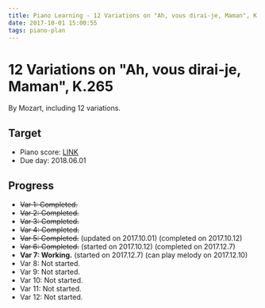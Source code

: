 ```yaml
---
title: Piano Learning - 12 Variations on "Ah, vous dirai-je, Maman", K.265 by Mozart
date: 2017-10-01 15:00:55
tags: piano-plan
---
```

# 12 Variations on "Ah, vous dirai-je, Maman", K.265

By Mozart, including 12 variations.

## Target

* Piano score: [LINK](https://musescore.com/user/84251/scores/245746)
* Due day: 2018.06.01

## Progress

* ~~Var 1: Completed.~~
* ~~Var 2: Completed.~~
* ~~Var 3: Completed.~~
* ~~Var 4: Completed.~~
* ~~Var 5: Completed.~~ (updated on 2017.10.01) (completed on 2017.10.12)
* ~~Var 6: Completed.~~ (started on 2017.10.12) (completed on 2017.12.7)
* **Var 7: Working.** (started on 2017.12.7) (can play melody on 2017.12.10)
* Var 8: Not started.
* Var 9: Not started.
* Var 10: Not started.
* Var 11: Not started.
* Var 12: Not started.
